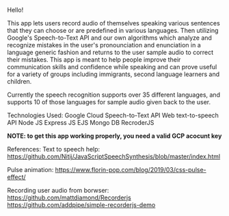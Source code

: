 Hello!

This app lets users record audio of themselves speaking various sentences that they can choose or are predefined in various languages. 
Then utilizing Google's Speech-to-Text API and our own algorithms which analyze and recognize mistakes in the user's pronounciation and enunciation in a language generic fashion and returns to the user sample audio to correct their mistakes. This app is meant to help people improve their communication skills and confidence while speaking and can prove useful for a variety of groups including immigrants, second language learners and children.

Currently the speech recognition supports over 35 different languages, and supports 10 of those languages for sample audio given back to the user. 

Technologies Used:
Google Cloud Speech-to-Text API
Web text-to-speech API
Node JS
Express JS
EJS
Mongo DB
RecroderJS

**NOTE: to get this app working properly, you need a valid GCP acocunt key**

References:
Text to speech help:
https://github.com/Nitij/JavaScriptSpeechSynthesis/blob/master/index.html

Pulse animation:
https://www.florin-pop.com/blog/2019/03/css-pulse-effect/

Recording user audio from borwser:
https://github.com/mattdiamond/Recorderjs
https://github.com/addpipe/simple-recorderjs-demo
